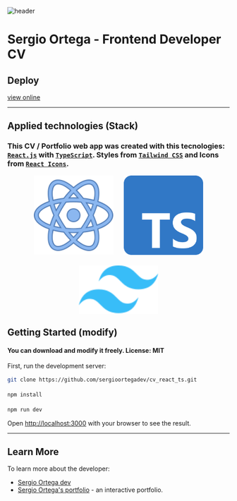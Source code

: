 ![header](./readme-img.jpg)

# Sergio Ortega - Frontend Developer CV

## Deploy

[view online](https://sergioortega.com.ar/)

---

## Applied technologies (Stack)

### This CV / Portfolio web app was created with this tecnologies: [`React.js`](https://react.dev/) with [`TypeScript`](https://www.typescriptlang.org/). Styles from [`Tailwind CSS`](https://tailwindcss.com/) and Icons from [`React Icons`](https://react-icons.github.io/react-icons/). <br/>

<div style="display: flex; flex-wrap: wrap; justify-content: center; align-items: center; gap: 1.5rem">
<img title="React.js" style="width: 180px" src="./public/assets/react.svg" alt="react logo"/>
<img title="TypeScript" style="width: 180px" src="./public/assets/typescript-logo.svg" alt="typescript logo"/>
<img title="Tailwind CSS" style="width: 180px" src="./public/assets/tailwindcss-logo.svg" alt="tailwind logo"/>
</div>

## Getting Started (modify)

#### You can download and modify it freely. License: MIT

First, run the development server:

```bash
git clone https://github.com/sergioortegadev/cv_react_ts.git

npm install

npm run dev
```

Open [http://localhost:3000](http://localhost:3000) with your browser to see the result.

---

## Learn More

To learn more about the developer:

- [Sergio Ortega dev](https://sergioortega.com.ar)
- [Sergio Ortega's portfolio](https://sergioortega.com.ar/#/portfolio) - an interactive portfolio.
